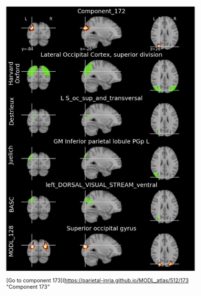 


![172](preliminary/172.jpg "Component 172")

[Go to component 173](https://parietal-inria.github.io/MODL_atlas/512/173 "Component 173"